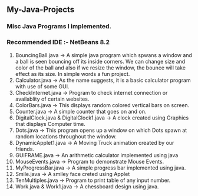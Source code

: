 ## My-Java-Projects
### Misc Java Programs I implemented. <br>
### Recommended IDE :- NetBeans 8.2
1) BouncingBall.java -> A simple java program which spwans a window and a ball is seen bouncing off its inside corners. We can change size and color of the ball and also if we resize the window, the bounce will take effect as its size. In simple words a fun project.
2) Calculator.java -> As the name suggests, it is a basic calculator program with use of some GUI.
3) CheckInternet.java -> Program to check internet connection or availablity of certain websites.
4) ColorBars.java -> This displays random colored vertical bars on screen.
5) Counter.java -> A simple counter that goes on and on.
6) DigitalClock.java & DigitalClock1.java -> A clock created using Graphics that displays Computer time.
7) Dots.java -> This program opens up a window on which Dots spawn at random locations throughout the window.
8) DynamicApplet1.java -> A Moving Truck animation created by our friends.
9) GUIFRAME.java -> An arithmetic calculator implemented using java
10) MouseEvents.java -> Program to demonstrate Mouse Events.
11) MyProgressBar.java -> A simple progress bar implemented using java.
12) Smile.java -> A smiley face creted using Applet
13) TenMultiples.java -> Program to print table of any input number.
14) Work.java & Work1.java -> A chessboard design using java.
